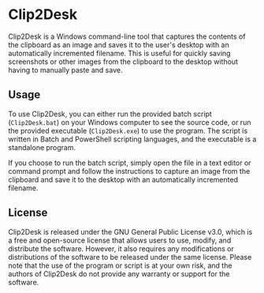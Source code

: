 # Clip2Desk

Clip2Desk is a Windows command-line tool that captures the contents of the clipboard as an image and saves it to the user's desktop with an automatically incremented filename. This is useful for quickly saving screenshots or other images from the clipboard to the desktop without having to manually paste and save.

## Usage

To use Clip2Desk, you can either run the provided batch script (`Clip2Desk.bat`) on your Windows computer to see the source code, or run the provided executable (`Clip2Desk.exe`) to use the program. The script is written in Batch and PowerShell scripting languages, and the executable is a standalone program.

If you choose to run the batch script, simply open the file in a text editor or command prompt and follow the instructions to capture an image from the clipboard and save it to the desktop with an automatically incremented filename.

## License

Clip2Desk is released under the GNU General Public License v3.0, which is a free and open-source license that allows users to use, modify, and distribute the software. However, it also requires any modifications or distributions of the software to be released under the same license. Please note that the use of the program or script is at your own risk, and the authors of Clip2Desk do not provide any warranty or support for the software.
